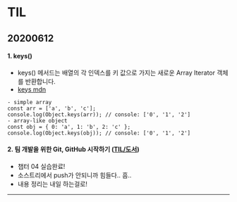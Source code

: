 # TIL
## 20200612
#### 1. keys()
- keys() 메서드는 배열의 각 인덱스를 키 값으로 가지는 새로운 Array Iterator 객체를 반환합니다.
- [keys mdn](https://developer.mozilla.org/ko/docs/Web/JavaScript/Reference/Global_Objects/Array/keys)

<pre><code>- simple array
const arr = ['a', 'b', 'c'];
console.log(Object.keys(arr)); // console: ['0', '1', '2']
- array-like object
const obj = { 0: 'a', 1: 'b', 2: 'c' };
console.log(Object.keys(obj)); // console: ['0', '1', '2']</pre></code>

#### 2. 팀 개발을 위한 Git, GitHub 시작하기 ([TIL/도서](https://github.com/jina95/TIL/tree/master/%EB%8F%84%EC%84%9C))
- 챕터 04 실습완료!
- 소스트리에서 push가 안되니까 힘들다.. 흠..
- 내용 정리는 내일 하는걸로!



<hr/>
